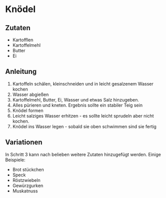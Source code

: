 # Knödel

## Zutaten

* Kartofflen
* Kartoffelmehl
* Butter
* Ei

## Anleitung

1) Kartoffeln schälen, kleinschneiden und in leicht gesalzenem Wasser kochen
2) Wasser abgießen
3) Kartoffelmehl, Butter, Ei, Wasser und etwas Salz hinzugeben.
4) Alles pürieren und kneten. Ergebnis sollte ein stabiler Teig sein
5) Knödel formen
6) Leicht salziges Wasser erhitzen - es sollte leicht sprudeln aber nicht kochen.
7) Knödel ins Wasser legen - sobald sie oben schwimmen sind sie fertig

## Variationen

In Schritt 3 kann nach belieben weitere Zutaten hinzugefügt werden.
Einige Beispiele:

* Brot stückchen
* Speck
* Röstzwiebeln
* Gewürzgurken
* Muskatnuss

